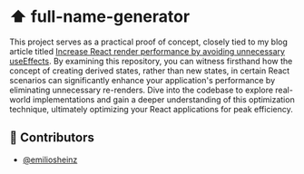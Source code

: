 # ⬆️ full-name-generator

This project serves as a practical proof of concept, closely tied to my blog article titled [Increase React render performance by avoiding unnecessary useEffects](https://emiliosheinz.com/posts/increase-react-render-performance-by-avoiding-unnecessary-useeffects). By examining this repository, you can witness firsthand how the concept of creating derived states, rather than new states, in certain React scenarios can significantly enhance your application's performance by eliminating unnecessary re-renders. Dive into the codebase to explore real-world implementations and gain a deeper understanding of this optimization technique, ultimately optimizing your React applications for peak efficiency.

## :man: Contributors
- [@emiliosheinz](https://github.com/emiliosheinz)
